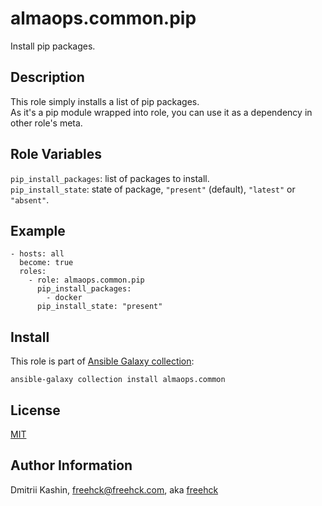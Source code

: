 almaops.common.pip
=========

Install pip packages.

Description
-----------

This role simply installs a list of pip packages.  
As it's a pip module wrapped into role, you can use it as a dependency in other role's meta.  

Role Variables
--------------

`pip_install_packages`: list of packages to install.  
`pip_install_state`: state of package, `"present"` (default), `"latest"` or `"absent"`.  

Example
-------
```
- hosts: all
  become: true
  roles:
    - role: almaops.common.pip
      pip_install_packages:
        - docker
      pip_install_state: "present"
```

Install
-------

This role is part of [Ansible Galaxy collection](https://galaxy.ansible.com/almaops/common):

`ansible-galaxy collection install almaops.common`

License
-------

[MIT](./LICENSE)

Author Information
------------------

Dmitrii Kashin, <freehck@freehck.com>, aka [freehck](https://github.com/freehck)
